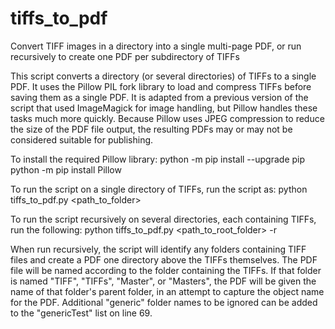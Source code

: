 # tiffs_to_pdf
 Convert TIFF images in a directory into a single multi-page PDF, or run recursively to create one PDF per subdirectory of TIFFs 

This script converts a directory (or several directories) of TIFFs to a single PDF. It uses the Pillow PIL fork library to load and compress TIFFs before saving them as a single PDF. It is adapted from a previous version of the script that used ImageMagick for image handling, but Pillow handles these tasks much more quickly. Because Pillow uses JPEG compression to reduce the size of the PDF file output, the resulting PDFs may or may not be considered suitable for publishing.

To install the required Pillow library: python -m pip install --upgrade pip python -m pip install Pillow

To run the script on a single directory of TIFFs, run the script as: python tiffs_to_pdf.py <path_to_folder>

To run the script recursively on several directories, each containing TIFFs, run the following: python tiffs_to_pdf.py <path_to_root_folder> -r

When run recursively, the script will identify any folders containing TIFF files and create a PDF one directory above the TIFFs themselves. The PDF file will be named according to the folder containing the TIFFs. If that folder is named "TIFF", "TIFFs", "Master", or "Masters", the PDF will be given the name of that folder's parent folder, in an attempt to capture the object name for the PDF. Additional "generic" folder names to be ignored can be added to the "genericTest" list on line 69.
